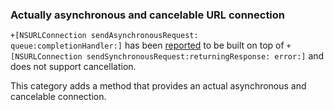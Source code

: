 ### Actually asynchronous and cancelable URL connection

`+[NSURLConnection sendAsynchronousRequest:                          queue:completionHandler:]` has been [reported](https://twitter.com/landonfuller/status/375403178206171137) to be built on top of `+[NSURLConnection sendSynchronousRequest:returningResponse: error:]` and does not support cancellation.

This category adds a method that provides an actual asynchronous and cancelable connection. 
